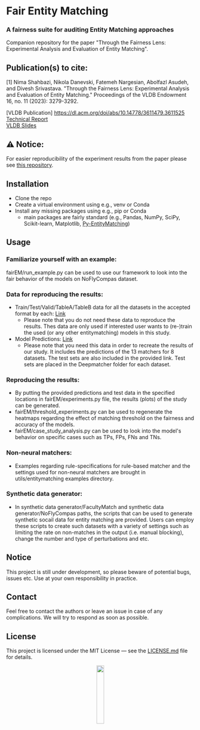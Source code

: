 # Fair Entity Matching

### A fairness suite for auditing Entity Matching approaches
Companion repository for the paper "Through the Fairness Lens: Experimental Analysis and Evaluation of Entity Matching". 


## Publication(s) to cite:
[1] Nima Shahbazi, Nikola Danevski, Fatemeh Nargesian, Abolfazl Asudeh, and Divesh Srivastava. "Through the Fairness Lens: Experimental Analysis and Evaluation of Entity Matching." Proceedings of the VLDB Endowment 16, no. 11 (2023): 3279-3292.

[VLDB Publication] <a href="https://dl.acm.org/doi/abs/10.14778/3611479.3611525">https://dl.acm.org/doi/abs/10.14778/3611479.3611525</a> <br>
[Technical Report](techrep.pdf) <br>
[VLDB Slides](FEM-Slides-VLDB23.pdf)

## :warning: Notice:
For easier reproducibility of the experiment results from the paper please see [this repository](https://github.com/UIC-InDeXLab/FairEMRepro).



## Installation
- Clone the repo
- Create a virtual environment using e.g., venv or Conda
- Install any missing packages using e.g., pip or Conda
  - main packages are fairly standard (e.g., Pandas, NumPy, SciPy, Scikit-learn, Matplotlib, [Py-EntityMatching](http://anhaidgroup.github.io/py_entitymatching/v0.3.3/index.html))

## Usage
### Familiarize yourself with an example:
fairEM/run_example.py can be used to use our framework to look into the fair behavior of the models on NoFlyCompas dataset.

### Data for reproducing the results:
- Train/Test/Valid/TableA/TableB data for all the datasets in the accepted format by each: [Link](https://drive.google.com/file/d/1ao-IyMffkUsTb5G8I2im9IQraz0mqT6v/view?usp=sharing) 
  - Please note that you do not need these data to reproduce the results. Thes data are only used if interested user wants to (re-)train the used (or any other entitymatching) models in this study.
- Model Predictions: [Link]([https://drive.google.com/file/d/1vJztJVfEh3Rf5QpPBmmyTB55FIY9Z-Ci/view?usp=sharing](https://drive.google.com/file/d/1qG9NC_6HGRbmK3-gEYK-6XijJNfHPgMy/view?usp=sharing)) 
  - Please note that you need this data in order to recreate the results of our study. It includes the predictions of the 13 matchers for 8 datasets. The test sets are also included in the provided link. Test sets are placed in the Deepmatcher folder for each dataset.

### Reproducing the results:
- By putting the provided predictions and test data in the specified locations in fairEM/experiments.py file, the results (plots) of the study
can be generated. 
- fairEM/threshold_experiments.py can be used to regenerate the heatmaps regarding the effect of matching threshold on the fairness and accuracy of the models. 
- fairEM/case_study_analysis.py can be used to look into the model's behavior on specific cases such as TPs, FPs, FNs and TNs.

### Non-neural matchers:
- Examples regarding rule-specifications for rule-based matcher and the settings used for non-neural matchers are brought in utils/entitymatching examples directory.

### Synthetic data generator:
- In synthetic data generator/FacultyMatch and synthetic data generator/NoFlyCompas paths, the scripts that can be used to generate synthetic socail data for entity matching are provided. Users can employ these scripts to create such datasets with a variety of settings such as limiting the rate on non-matches in the output (i.e. manual blocking), change the number and type of perturbations and etc.

## Notice
This project is still under development, so please beware of potential bugs, issues etc. Use at your own responsibility in practice.

## Contact
Feel free to contact the authors or leave an issue in case of any complications. We will try to respond as soon as possible.

## License

This project is licensed under the MIT License &mdash; see the [LICENSE.md](LICENSE.md) file for details.

<p align="center"><img width="20%" src="https://www.cs.uic.edu/~indexlab/imgs/InDeXLab2.gif"></p>

